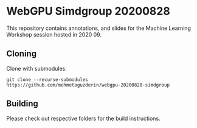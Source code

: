 # WebGPU Simdgroup 20200828

This repository contains annotations, and slides for the Machine Learning Workshop session hosted in 2020 09.


## Cloning

Clone with submodules:
```
git clone --recurse-submodules https://github.com/mehmetoguzderin/webgpu-20200828-simdgroup
```


## Building

Please check out respective folders for the build instructions.
